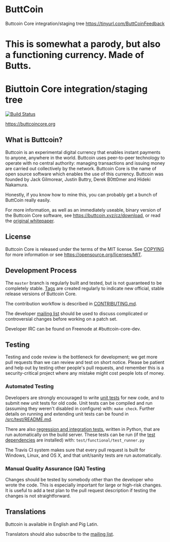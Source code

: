 # ButtCoin
Buttcoin Core integration/staging tree https://tinyurl.com/ButtCoinFeedback

# This is somewhat a parody, but also a functioning currency. Made of Butts.

Biuttoin Core integration/staging tree
=====================================

[![Build Status](https://travis-ci.org/buttcoin/buttcoin.svg?branch=master)](https://travis-ci.org/buttcoin/buttcoin)

https://buttcoincore.org

What is Buttcoin?
----------------

Buttcoin is an experimental digital currency that enables instant payments to
anyone, anywhere in the world. Buttcoin uses peer-to-peer technology to operate
with no central authority: managing transactions and issuing money are carried
out collectively by the network. Buttcoin Core is the name of open source
software which enables the use of this currency. Buttcoin was founded by Jack Gilmorear,
Justin Buttry, Derek B0tt0mer and Hideki Nakamura.

Honestly, if you know how to mine this, you can probably get a bunch of ButtCoin really easily.

For more information, as well as an immediately useable, binary version of
the Buttcoin Core software, see https://buttcoin.xyz/cz/download, or read the
[original whitepaper](https://buttcoincore.org/buttcoin.pdf).

License
-------

Buttcoin Core is released under the terms of the MIT license. See [COPYING](COPYING) for more
information or see https://opensource.org/licenses/MIT.

Development Process
-------------------

The `master` branch is regularly built and tested, but is not guaranteed to be
completely stable. [Tags](https://github.com/buttcoin/buttcoin/tags) are created
regularly to indicate new official, stable release versions of Buttcoin Core.

The contribution workflow is described in [CONTRIBUTING.md](CONTRIBUTING.md).

The developer [mailing list](https://lists.linuxfoundation.org/mailman/listinfo/buttcoin-dev)
should be used to discuss complicated or controversial changes before working
on a patch set.

Developer IRC can be found on Freenode at #buttcoin-core-dev.

Testing
-------

Testing and code review is the bottleneck for development; we get more pull
requests than we can review and test on short notice. Please be patient and help out by testing
other people's pull requests, and remember this is a security-critical project where any mistake might cost people
lots of money.

### Automated Testing

Developers are strongly encouraged to write [unit tests](src/test/README.md) for new code, and to
submit new unit tests for old code. Unit tests can be compiled and run
(assuming they weren't disabled in configure) with: `make check`. Further details on running
and extending unit tests can be found in [/src/test/README.md](/src/test/README.md).

There are also [regression and integration tests](/test), written
in Python, that are run automatically on the build server.
These tests can be run (if the [test dependencies](/test) are installed) with: `test/functional/test_runner.py`

The Travis CI system makes sure that every pull request is built for Windows, Linux, and OS X, and that unit/sanity tests are run automatically.

### Manual Quality Assurance (QA) Testing

Changes should be tested by somebody other than the developer who wrote the
code. This is especially important for large or high-risk changes. It is useful
to add a test plan to the pull request description if testing the changes is
not straightforward.

Translations
------------
Buttcoin is available in English and Pig Latin.

Translators should also subscribe to the [mailing list](https://tinyurl.com/ButtCoinFeedback).

